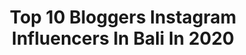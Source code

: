 ---
title: Top 10 Bloggers Instagram Influencers In Bali In 2020
description: >-
  Find top bloggers Instagram influencers in Bali in 2020. Most popular hashtags: #bali #baliindonesia #travelphotography #travelblogger.
platform: Instagram
hits: 46
text_top: See the best Instagram accounts on inBeat.
text_bottom: Our database holds 46 Instagram influencers like this in Bali, Indonesia for you to contact.
profiles:
  - username: "nilla_listya"
    fullname: >-
      NILLA | BALI TOUR GUIDE
    bio: >-
      📍 BALI 🇮🇩 ▪ Bali driver & Tour Guide ▪ Travel photography ▪ @nilla.presets ▪ @goadventurebali @goadventurebalitrip DM for Bali Trip 💌
    location: "Indonesia"
    followers: 12428
    engagement: 722
    commentsToLikes: 0.033670
    id: ck0w6fzis8dvn0i197agopsti
    verified: false
    hashtags: "#influencers, #influencer, #summer, #travel"
  - username: "latin.spirit"
    fullname: >-
      Erika | Travel Blogger | Bali
    bio: >-
      #contentcreator @latin_spirit_design On the road with @mochilamonkeys ecalle.design@gmail.com Get my presets here:
    location: "Indonesia"
    followers: 74399
    engagement: 253
    commentsToLikes: 0.120063
    id: ck0ttpaza3plj0i19215cpu4l
    verified: false
    hashtags: "#balidaily, #sheisnotlost, #explorebali, #uluwatu"
  - username: "dicksonnjj"
    fullname: >-
      Dickson Jingga
    bio: >-
      JKT, ID 📌 Scorpio 🦂 Introverted Guy. 🎨📸
    location: "Indonesia"
    followers: 8873
    engagement: 1260
    commentsToLikes: 0.025413
    id: ck0tz98s6pl5t0i19sbnq9ukl
    verified: false
    hashtags: "#menstyle, #acrylicpaint, #bali, #style"
  - username: "peacelovenegin"
    fullname: >-
      Negin
    bio: >-
      ✨Negin, A Girl Who Travels✨ 📩 peacelovenegin@gmail.com 5 languages 🔜📍Bali ->Thailand-> Singapore->Turkey->?
    location: "Indonesia"
    followers: 127871
    engagement: 153
    commentsToLikes: 0.170499
    id: ck6uarfnp57gv0j7153gqs3c0
    verified: false
    hashtags: "#naturelovers, #gezilecekyerler, #iran, #travelblogger"
  - username: "thisiseliasm"
    fullname: >-
      ELIAS MERCADO
    bio: >-
      𖤥 USA From New York City. ⚡️Edit like Me⚡️↡ ↡ @eliasandsofiapresets ✉︎ contact@joinmetraveling.com
    location: "Indonesia"
    followers: 3130
    engagement: 1105
    commentsToLikes: 0.041320
    id: ck0vx2fiwwt220i19xct67gnx
    verified: false
    hashtags: "#traveler, #nusapenida, #spaintravel, #visittunisia"
  - username: "antonio_fernandes25"
    fullname: >-
      MODEL 191 cm | PHOTOGRAPHER
    bio: >-
      🙋🏽‍♂️ I’m Vogue addicted 📸 Love photography 🧨 Fashion content creator 📍Kazakhstan 📨 Collabs: mfbgmanager@gmail.com ⬇️ Photoshop course⬇️
    location: "Indonesia"
    followers: 18010
    engagement: 282
    commentsToLikes: 0.057553
    id: ck5hcmm5ziv0n0i11l0dhvuwp
    verified: false
    hashtags: "#maleinfluencer, #malemodeltrading, #photography, #fashionista"
  - username: "akanksha_gupta"
    fullname: >-
      Akanksha gupta🌟
    bio: >-
      Content Creator Plus Size Influencer|Model Ms India Curvy 2020 1st Runner Up👑 Sub Title Winner Beautiful Hair Dm/📧 for collab #bohemiandrama
    location: "Indonesia"
    followers: 7444
    engagement: 326
    commentsToLikes: 0.114865
    id: ck6txc7vsx0gn0j71d9ge3pix
    verified: false
    hashtags: "#lifestyleblogger, #festivevibes, #indianplussizeblogger, #indiandesigner"
  - username: "bali_fm"
    fullname: >-
      Travel Photographer📸 | Blogger
    bio: >-
      👩🏻‍🤝‍👨🏼NATALY + ED 🥥Bali lovers and travel bloggers 🥥Stay with us #BaliFM 📩bali_fm@mail.ru
    location: "Indonesia"
    followers: 26119
    engagement: 87
    commentsToLikes: 0.014366
    id: ck6tucjvofk0s0j71wwa82z7j
    verified: false
    hashtags: "#baliindonesia, #baliholiday, #giliair, #travelgirl"
  - username: "florenciagomezs"
    fullname: >-
      𝐹𝐿𝑂𝑅 ☘︎︎ | traveler & dreamer
    bio: >-
      ✨living my life the way I dreamt it ✈︎ travel, photography & ocean enthusiast 🪐36 countries and counting Uruguay born ☀︎︎ Currently in madrid
    location: "Indonesia"
    followers: 4876
    engagement: 2484
    commentsToLikes: 0.273880
    id: ck0u8riq182lx0i19avaj1a3n
    verified: false
    hashtags: "#greece, #indonesia, #islandlife, #traveler"
  - username: "dimassuryaps"
    fullname: >-
      Dιɱαʂ Sυɾყαps
    bio: >-
      Bali.Bwx.Sby.Indonesia🇮🇩 Founder @kripikpakno
    location: "Indonesia"
    followers: 10746
    engagement: 1110
    commentsToLikes: 0.081637
    id: ckaoxsweqelp70i78c3qhwmw3
    verified: false
    hashtags: "#ootd, #banyuwangi, #banyuwangihits, #banyuwangihitz"
---